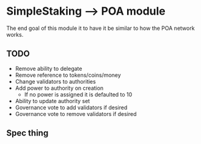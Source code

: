 # SimpleStaking --> POA module

The end goal of this module it to have it be similar to how the POA network works. 

## TODO
- Remove ability to delegate
- Remove reference to tokens/coins/money
- Change validators to authorities
- Add power to authority on creation
  - If no power is assigned it is defaulted to 10
- Ability to update authority set
- Governance vote to add validators if desired
- Governance vote to remove validators if desired

## Spec thing